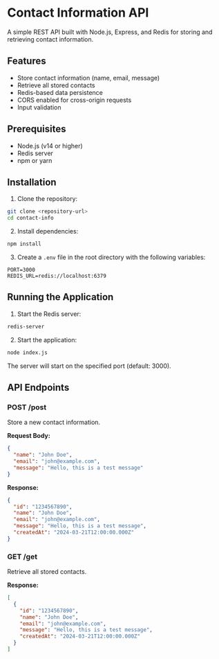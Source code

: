 # Contact Information API

A simple REST API built with Node.js, Express, and Redis for storing and retrieving contact information.

## Features

- Store contact information (name, email, message)
- Retrieve all stored contacts
- Redis-based data persistence
- CORS enabled for cross-origin requests
- Input validation

## Prerequisites

- Node.js (v14 or higher)
- Redis server
- npm or yarn

## Installation

1. Clone the repository:
```bash
git clone <repository-url>
cd contact-info
```

2. Install dependencies:
```bash
npm install
```

3. Create a `.env` file in the root directory with the following variables:
```
PORT=3000
REDIS_URL=redis://localhost:6379
```

## Running the Application

1. Start the Redis server:
```bash
redis-server
```

2. Start the application:
```bash
node index.js
```

The server will start on the specified port (default: 3000).

## API Endpoints

### POST /post
Store a new contact information.

**Request Body:**
```json
{
  "name": "John Doe",
  "email": "john@example.com",
  "message": "Hello, this is a test message"
}
```

**Response:**
```json
{
  "id": "1234567890",
  "name": "John Doe",
  "email": "john@example.com",
  "message": "Hello, this is a test message",
  "createdAt": "2024-03-21T12:00:00.000Z"
}
```

### GET /get
Retrieve all stored contacts.

**Response:**
```json
[
  {
    "id": "1234567890",
    "name": "John Doe",
    "email": "john@example.com",
    "message": "Hello, this is a test message",
    "createdAt": "2024-03-21T12:00:00.000Z"
  }
]
```